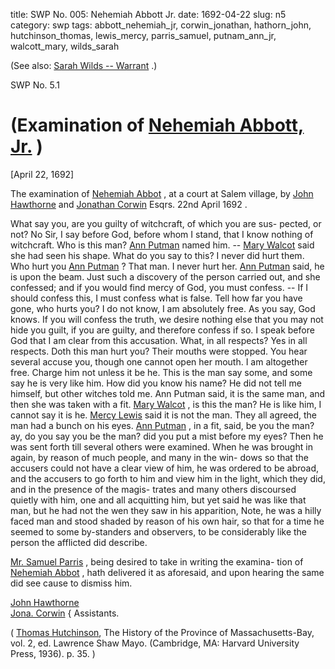 title: SWP No. 005: Nehemiah Abbott Jr.
date: 1692-04-22
slug: n5
category: swp
tags: abbott_nehemiah_jr, corwin_jonathan, hathorn_john, hutchinson_thomas, lewis_mercy, parris_samuel, putnam_ann_jr, walcott_mary, wilds_sarah




(See also: [Sarah Wilds -- Warrant](/n136.html#n136.1) .)

<div markdown class="doc" id="n5.1">

<div class="doc_id">SWP No. 5.1</div>


# (Examination of [Nehemiah Abbott, Jr.](/tag/abbott_nehemiah_jr.html) )

[April 22, 1692]

The examination of [Nehemiah Abbot](/tag/abbott_nehemiah_jr.html) , at a court at Salem village,  by [John Hawthorne](/tag/hathorn_john.html) and [Jonathan Corwin](/tag/corwin_jonathan.html) Esqrs. 22nd April 1692 .

What say you, are you guilty of witchcraft, of which you are sus-  pected, or not? No Sir, I say before God, before whom I stand, that  I know nothing of witchcraft. Who is this man? [Ann Putman](/tag/putnam_ann_jr.html) named  him. -- [Mary Walcot](/tag/walcott_mary.html) said she had seen his shape. What do you say to  this? I never did hurt them. Who hurt you [Ann Putman](/tag/putnam_ann_jr.html) ? That man.  I never hurt her. [Ann Putman](/tag/putnam_ann_jr.html) said, he is upon the beam. Just such a  discovery of the person carried out, and she confessed; and if you  would find mercy of God, you must confess. -- If I should confess  this, I must confess what is false. Tell how far you have gone, who  hurts you? I do not know, I am absolutely free. As you say, God  knows. If you will confess the truth, we desire nothing else that you  may not hide you guilt, if you are guilty, and therefore confess if so.  I speak before God that I am clear from this accusation. What, in all  respects? Yes in all respects. Doth this man hurt you? Their mouths  were stopped. You hear several accuse you, though one cannot open  her mouth. I am altogether free. Charge him not unless it be he. This  is the man say some, and some say he is very like him. How did you  know his name? He did not tell me himself, but other witches told  me. Ann Putman said, it is the same man, and then she was taken with  a fit. [Mary Walcot](/tag/walcott_mary.html) , is this the man? He is like him, I cannot say it is  he. [Mercy Lewis](/tag/lewis_mercy.html) said it is not the man. They all agreed, the man had  a bunch on his eyes. [Ann Putman](/tag/putnam_ann_jr.html) , in a fit, said, be you the man? ay,  do you say you be the man? did you put a mist before my eyes?  Then he was sent forth till several others were examined. When he was  brought in again, by reason of much people, and many in the win-  dows so that the accusers could not have a clear view of him, he was   ordered to be abroad, and the accusers to go forth to him and view  him in the light, which they did, and in the presence of the magis-  trates and many others discoursed quietly with him, one and all  acquitting him, but yet said he was like that man, but he had not the  wen they saw in his apparition, Note, he was a hilly faced man and  stood shaded by reason of his own hair, so that for a time he seemed  to some by-standers and observers, to be considerably like the person  the afflicted did describe.

[Mr. Samuel Parris](/tag/parris_samuel.html) , being desired to take in writing the examina-  tion of [Nehemiah Abbot](/tag/abbott_nehemiah_jr.html) , hath delivered it as aforesaid, and upon  hearing the same did see cause to dismiss him.

[John Hawthorne](/tag/hathorn_john.html)   
[Jona. Corwin](/tag/corwin_jonathan.html) {  Assistants. 

( [Thomas Hutchinson](/tag/hutchinson_thomas.html), The History of the Province of Massachusetts-Bay,  vol. 2, ed. Lawrence Shaw Mayo. (Cambridge, MA: Harvard University Press, 1936). p. 35. )

</div>